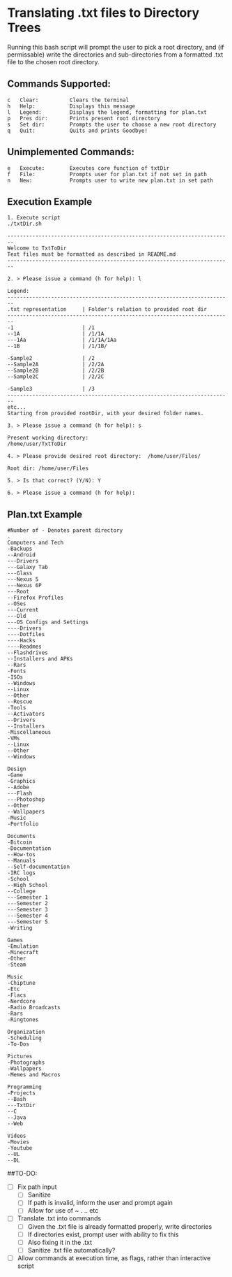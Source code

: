 # Translating .txt files to Directory Trees

Running this bash script will prompt the user to pick a root directory, and (if permissable) write the directories and sub-directories from a formatted .txt file to the chosen root directory.

## Commands Supported:

	c	Clear:			Clears the terminal
	h	Help:			Displays this message
	l	Legend:			Displays the legend, formatting for plan.txt
	p	Pres dir:		Prints present root directory
	s	Set dir:		Prompts the user to choose a new root directory
	q	Quit:			Quits and prints Goodbye!

## Unimplemented Commands:

	e	Execute:		Executes core function of txtDir
	f	File:			Prompts user for plan.txt if not set in path
	n	New:			Prompts user to write new plan.txt in set path
	
## Execution Example

```
1. Execute script
./txtDir.sh

------------------------------------------------------------------------
Welcome to TxtToDir
Text files must be formatted as described in README.md
------------------------------------------------------------------------

2. > Please issue a command (h for help): l

Legend:
------------------------------------------------------------------------
.txt representation		| Folder's relation to provided root dir
------------------------------------------------------------------------
-1						| /1
--1A					| /1/1A
---1Aa					| /1/1A/1Aa
--1B					| /1/1B/

-Sample2				| /2
--Sample2A				| /2/2A
--Sample2B				| /2/2B
--Sample2C				| /2/2C

-Sample3				| /3
------------------------------------------------------------------------
etc...
Starting from provided rootDir, with your desired folder names.

3. > Please issue a command (h for help): s

Present working directory:
/home/user/TxtToDir 

4. > Please provide desired root directory:  /home/user/Files/

Root dir: /home/user/Files

5. > Is that correct? (Y/N): Y

6. > Please issue a command (h for help): 

```

## Plan.txt Example
```
#Number of - Denotes parent directory
.
Computers and Tech
-Backups
--Android
---Drivers
---Galaxy Tab
---Glass
---Nexus 5
---Nexus 6P
---Root
--Firefox Profiles
--OSes
---Current
---Old
---OS Configs and Settings
----Drivers
----Dotfiles
----Hacks
----Readmes
--Flashdrives
--Installers and APKs
--Rars
-Fonts
-ISOs
--Windows
--Linux
--Other
--Rescue
-Tools
--Activators
--Drivers
--Installers
-Miscellaneous
-VMs
--Linux
--Other
--Windows

Design
-Game
-Graphics
--Adobe
---Flash
---Photoshop
--Other
--Wallpapers
-Music
-Portfolio

Documents
-Bitcoin
-Documentation
--How-tos
--Manuals
--Self-documentation
-IRC logs
-School
--High School
--College
---Semester 1
---Semester 2
---Semester 3
---Semester 4
---Semester 5
-Writing

Games
-Emulation
-Minecraft
-Other
-Steam

Music
-Chiptune
-Etc
-Flacs
-Nerdcore
-Radio Broadcasts
-Rars
-Ringtones

Organization
-Scheduling
-To-Dos

Pictures
-Photographs
-Wallpapers
-Memes and Macros

Programming
-Projects
--Bash
---TxtDir
--C
--Java
--Web

Videos
-Movies
-Youtube
--UL
--DL
```
##TO-DO:
- [ ] Fix path input
  - [ ] Sanitize
  - [ ] If path is invalid, inform the user and prompt again
  - [ ] Allow for use of ~ . .. etc
- [ ] Translate .txt into commands
  - [ ] Given the .txt file is already formatted properly, write directories
  - [ ] If directories exist, prompt user with ability to fix this
  - [ ] Also fixing it in the .txt
  - [ ] Sanitize .txt file automatically?
- [ ] Allow commands at execution time, as flags, rather than interactive script
